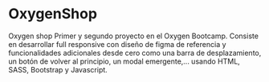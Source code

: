 # OxygenShop
Oxygen shop
Primer y segundo proyecto en el Oxygen Bootcamp. Consiste en desarrollar full responsive con diseño de figma de referencia y funcionalidades adicionales desde cero como una barra de desplazamiento, un botón de volver al principio, un modal emergente,... usando HTML, SASS, Bootstrap y Javascript.

